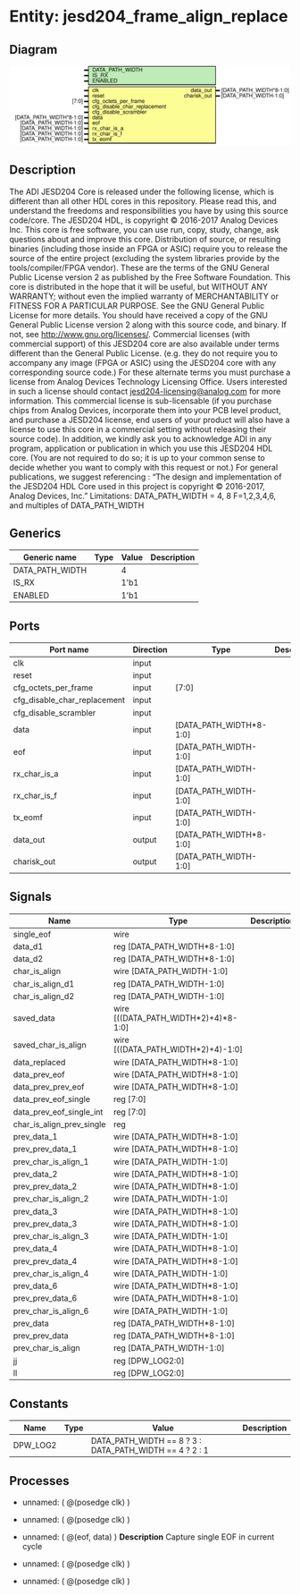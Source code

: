# Entity: jesd204_frame_align_replace

## Diagram

![Diagram](jesd204_frame_align_replace.svg "Diagram")
## Description

The ADI JESD204 Core is released under the following license, which is
 different than all other HDL cores in this repository.
 Please read this, and understand the freedoms and responsibilities you have
 by using this source code/core.
 The JESD204 HDL, is copyright © 2016-2017 Analog Devices Inc.
 This core is free software, you can use run, copy, study, change, ask
 questions about and improve this core. Distribution of source, or resulting
 binaries (including those inside an FPGA or ASIC) require you to release the
 source of the entire project (excluding the system libraries provide by the
 tools/compiler/FPGA vendor). These are the terms of the GNU General Public
 License version 2 as published by the Free Software Foundation.
 This core  is distributed in the hope that it will be useful, but WITHOUT ANY
 WARRANTY; without even the implied warranty of MERCHANTABILITY or FITNESS FOR
 A PARTICULAR PURPOSE. See the GNU General Public License for more details.
 You should have received a copy of the GNU General Public License version 2
 along with this source code, and binary.  If not, see
 <http://www.gnu.org/licenses/>.
 Commercial licenses (with commercial support) of this JESD204 core are also
 available under terms different than the General Public License. (e.g. they
 do not require you to accompany any image (FPGA or ASIC) using the JESD204
 core with any corresponding source code.) For these alternate terms you must
 purchase a license from Analog Devices Technology Licensing Office. Users
 interested in such a license should contact jesd204-licensing@analog.com for
 more information. This commercial license is sub-licensable (if you purchase
 chips from Analog Devices, incorporate them into your PCB level product, and
 purchase a JESD204 license, end users of your product will also have a
 license to use this core in a commercial setting without releasing their
 source code).
 In addition, we kindly ask you to acknowledge ADI in any program, application
 or publication in which you use this JESD204 HDL core. (You are not required
 to do so; it is up to your common sense to decide whether you want to comply
 with this request or not.) For general publications, we suggest referencing :
 “The design and implementation of the JESD204 HDL Core used in this project
 is copyright © 2016-2017, Analog Devices, Inc.”
 Limitations:
   DATA_PATH_WIDTH = 4, 8
   F=1,2,3,4,6, and multiples of DATA_PATH_WIDTH
 
## Generics

| Generic name    | Type | Value | Description |
| --------------- | ---- | ----- | ----------- |
| DATA_PATH_WIDTH |      | 4     |             |
| IS_RX           |      | 1'b1  |             |
| ENABLED         |      | 1'b1  |             |
## Ports

| Port name                    | Direction | Type                    | Description |
| ---------------------------- | --------- | ----------------------- | ----------- |
| clk                          | input     |                         |             |
| reset                        | input     |                         |             |
| cfg_octets_per_frame         | input     | [7:0]                   |             |
| cfg_disable_char_replacement | input     |                         |             |
| cfg_disable_scrambler        | input     |                         |             |
| data                         | input     | [DATA_PATH_WIDTH*8-1:0] |             |
| eof                          | input     | [DATA_PATH_WIDTH-1:0]   |             |
| rx_char_is_a                 | input     | [DATA_PATH_WIDTH-1:0]   |             |
| rx_char_is_f                 | input     | [DATA_PATH_WIDTH-1:0]   |             |
| tx_eomf                      | input     | [DATA_PATH_WIDTH-1:0]   |             |
| data_out                     | output    | [DATA_PATH_WIDTH*8-1:0] |             |
| charisk_out                  | output    | [DATA_PATH_WIDTH-1:0]   |             |
## Signals

| Name                      | Type                                 | Description |
| ------------------------- | ------------------------------------ | ----------- |
| single_eof                | wire                                 |             |
| data_d1                   | reg  [DATA_PATH_WIDTH*8-1:0]         |             |
| data_d2                   | reg  [DATA_PATH_WIDTH*8-1:0]         |             |
| char_is_align             | wire [DATA_PATH_WIDTH-1:0]           |             |
| char_is_align_d1          | reg  [DATA_PATH_WIDTH-1:0]           |             |
| char_is_align_d2          | reg  [DATA_PATH_WIDTH-1:0]           |             |
| saved_data                | wire [((DATA_PATH_WIDTH*2)+4)*8-1:0] |             |
| saved_char_is_align       | wire [((DATA_PATH_WIDTH*2)+4)-1:0]   |             |
| data_replaced             | wire [DATA_PATH_WIDTH*8-1:0]         |             |
| data_prev_eof             | wire [DATA_PATH_WIDTH*8-1:0]         |             |
| data_prev_prev_eof        | wire [DATA_PATH_WIDTH*8-1:0]         |             |
| data_prev_eof_single      | reg  [7:0]                           |             |
| data_prev_eof_single_int  | reg  [7:0]                           |             |
| char_is_align_prev_single | reg                                  |             |
| prev_data_1               | wire [DATA_PATH_WIDTH*8-1:0]         |             |
| prev_prev_data_1          | wire [DATA_PATH_WIDTH*8-1:0]         |             |
| prev_char_is_align_1      | wire [DATA_PATH_WIDTH-1:0]           |             |
| prev_data_2               | wire [DATA_PATH_WIDTH*8-1:0]         |             |
| prev_prev_data_2          | wire [DATA_PATH_WIDTH*8-1:0]         |             |
| prev_char_is_align_2      | wire [DATA_PATH_WIDTH-1:0]           |             |
| prev_data_3               | wire [DATA_PATH_WIDTH*8-1:0]         |             |
| prev_prev_data_3          | wire [DATA_PATH_WIDTH*8-1:0]         |             |
| prev_char_is_align_3      | wire [DATA_PATH_WIDTH-1:0]           |             |
| prev_data_4               | wire [DATA_PATH_WIDTH*8-1:0]         |             |
| prev_prev_data_4          | wire [DATA_PATH_WIDTH*8-1:0]         |             |
| prev_char_is_align_4      | wire [DATA_PATH_WIDTH-1:0]           |             |
| prev_data_6               | wire [DATA_PATH_WIDTH*8-1:0]         |             |
| prev_prev_data_6          | wire [DATA_PATH_WIDTH*8-1:0]         |             |
| prev_char_is_align_6      | wire [DATA_PATH_WIDTH-1:0]           |             |
| prev_data                 | reg  [DATA_PATH_WIDTH*8-1:0]         |             |
| prev_prev_data            | reg  [DATA_PATH_WIDTH*8-1:0]         |             |
| prev_char_is_align        | reg  [DATA_PATH_WIDTH-1:0]           |             |
| jj                        | reg  [DPW_LOG2:0]                    |             |
| ll                        | reg  [DPW_LOG2:0]                    |             |
## Constants

| Name     | Type | Value                                                   | Description |
| -------- | ---- | ------------------------------------------------------- | ----------- |
| DPW_LOG2 |      | DATA_PATH_WIDTH == 8 ? 3 : DATA_PATH_WIDTH == 4 ? 2 : 1 |             |
## Processes
- unnamed: ( @(posedge clk) )
- unnamed: ( @(posedge clk) )
- unnamed: ( @(eof, data) )
**Description**
Capture single EOF in current cycle

- unnamed: ( @(posedge clk) )
- unnamed: ( @(posedge clk) )
